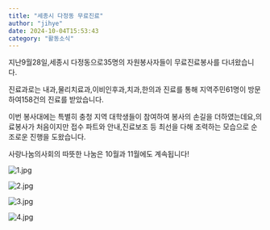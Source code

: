 ```yaml
---
title: "세종시 다정동 무료진료"
author: "jihye"
date: 2024-10-04T15:53:43
category: "활동소식"
---
```


지난9월28일,세종시 다정동으로35명의 자원봉사자들이 무료진료봉사를 다녀왔습니다.

진료과로는 내과,물리치료과,이비인후과,치과,한의과 진료를 통해 지역주민61명이 방문하여158건의 진료를 받았습니다.

이번 봉사대에는 특별히 충청 지역 대학생들이 참여하여 봉사의 손길을 더하였는데요,의료봉사가 처음이지만 접수 파트와 안내,진료보조 등 최선을 다해 조력하는 모습으로 순조로운 진행을 도왔습니다.

사랑나눔의사회의 따뜻한 나눔은 10월과 11월에도 계속됩니다!

![1.jpg](/files/attach/images/2318/238/035/8474c9e808392bd7e1cfb74f8bfef2ca.jpg)

![2.jpg](/files/attach/images/2318/238/035/766065899736d6812d0593a1295fca02.jpg)

![3.jpg](/files/attach/images/2318/238/035/85ff5784e9b4dfc51cee07e4e4d1ace8.jpg)

![4.jpg](/files/attach/images/2318/238/035/1c485068e9e423ad6623c7f659a5f46d.jpg)
